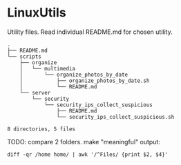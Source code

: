 # LinuxUtils

Utility files. Read individual README.md for chosen utility.

```.
.
├── README.md
└── scripts
    ├── organize
    │   └── multimedia
    │       └── organize_photos_by_date
    │           ├── organize_photos_by_date.sh
    │           └── README.md
    └── server
        └── security
            └── security_ips_collect_suspicious
                ├── README.md
                └── security_ips_collect_suspicious.sh

8 directories, 5 files

```
TODO:
compare 2 folders. make "meaningful" output:
```
diff -qr /home home/ | awk '/^Files/ {print $2, $4}'
```
